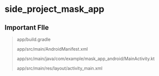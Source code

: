 # side_project_mask_app

## Important FIle
> app/build.gradle
>
> app/src/main/AndroidManifest.xml
> 
> app/src/main/java/com/example/mask_app_android/MainActivity.kt
> 
> app/src/main/res/layout/activity_main.xml

